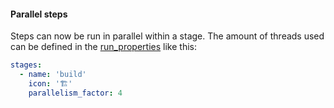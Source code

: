#### Parallel steps

Steps can now be run in parallel within a stage. The amount of threads used can be defined in the
[run_properties](../../run_properties.yml) like this:

```yaml
stages:
  - name: 'build'
    icon: '🏗️'
    parallelism_factor: 4
```
